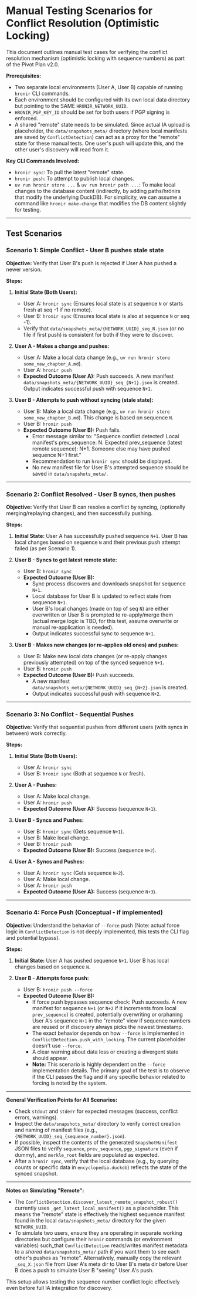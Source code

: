 # Manual Testing Scenarios for Conflict Resolution (Optimistic Locking)

This document outlines manual test cases for verifying the conflict resolution mechanism (optimistic locking with sequence numbers) as part of the Pivot Plan v2.0.

**Prerequisites:**

- Two separate local environments (User A, User B) capable of running `hronir` CLI commands.
- Each environment should be configured with its own local data directory but pointing to the SAME `HRONIR_NETWORK_UUID`.
- `HRONIR_PGP_KEY_ID` should be set for both users if PGP signing is enforced.
- A shared "remote" state needs to be simulated. Since actual IA upload is placeholder, the `data/snapshots_meta/` directory (where local manifests are saved by `ConflictDetection`) can act as a proxy for the "remote" state for these manual tests. One user's push will update this, and the other user's discovery will read from it.

**Key CLI Commands Involved:**

- `hronir sync`: To pull the latest "remote" state.
- `hronir push`: To attempt to publish local changes.
- `uv run hronir store ...` & `uv run hronir path ...`: To make local changes to the database content (indirectly, by adding paths/hrönirs that modify the underlying DuckDB). For simplicity, we can assume a command like `hronir make-change` that modifies the DB content slightly for testing.

---

## Test Scenarios

### Scenario 1: Simple Conflict - User B pushes stale state

**Objective:** Verify that User B's push is rejected if User A has pushed a newer version.

**Steps:**

1.  **Initial State (Both Users):**
    - User A: `hronir sync` (Ensures local state is at sequence `N` or starts fresh at seq -1 if no remote).
    - User B: `hronir sync` (Ensures local state is also at sequence `N` or seq -1).
    - Verify that `data/snapshots_meta/{NETWORK_UUID}_seq_N.json` (or no file if first push) is consistent for both if they were to discover.

2.  **User A - Makes a change and pushes:**
    - User A: Make a local data change (e.g., `uv run hronir store some_new_chapter_A.md`).
    - User A: `hronir push`
    - **Expected Outcome (User A):** Push succeeds. A new manifest `data/snapshots_meta/{NETWORK_UUID}_seq_{N+1}.json` is created. Output indicates successful push with sequence `N+1`.

3.  **User B - Attempts to push without syncing (stale state):**
    - User B: Make a local data change (e.g., `uv run hronir store some_new_chapter_B.md`). This change is based on sequence `N`.
    - User B: `hronir push`
    - **Expected Outcome (User B):** Push fails.
      - Error message similar to: "Sequence conflict detected! Local manifest's prev_sequence: N. Expected prev_sequence (latest remote sequence): N+1. Someone else may have pushed sequence N+1 first."
      - Recommendation to run `hronir sync` should be displayed.
      - No new manifest file for User B's attempted sequence should be saved in `data/snapshots_meta/`.

---

### Scenario 2: Conflict Resolved - User B syncs, then pushes

**Objective:** Verify that User B can resolve a conflict by syncing, (optionally merging/replaying changes), and then successfully pushing.

**Steps:**

1.  **Initial State:** User A has successfully pushed sequence `N+1`. User B has local changes based on sequence `N` and their previous push attempt failed (as per Scenario 1).

2.  **User B - Syncs to get latest remote state:**
    - User B: `hronir sync`
    - **Expected Outcome (User B):**
      - Sync process discovers and downloads snapshot for sequence `N+1`.
      - Local database for User B is updated to reflect state from sequence `N+1`.
      - User B's local changes (made on top of seq `N`) are either overwritten or User B is prompted to re-apply/merge them (actual merge logic is TBD, for this test, assume overwrite or manual re-application is needed).
      - Output indicates successful sync to sequence `N+1`.

3.  **User B - Makes new changes (or re-applies old ones) and pushes:**
    - User B: Make new local data changes (or re-apply changes previously attempted) on top of the synced sequence `N+1`.
    - User B: `hronir push`
    - **Expected Outcome (User B):** Push succeeds.
      - A new manifest `data/snapshots_meta/{NETWORK_UUID}_seq_{N+2}.json` is created.
      - Output indicates successful push with sequence `N+2`.

---

### Scenario 3: No Conflict - Sequential Pushes

**Objective:** Verify that sequential pushes from different users (with syncs in between) work correctly.

**Steps:**

1.  **Initial State (Both Users):**
    - User A: `hronir sync`
    - User B: `hronir sync` (Both at sequence `N` or fresh).

2.  **User A - Pushes:**
    - User A: Make local change.
    - User A: `hronir push`
    - **Expected Outcome (User A):** Success (sequence `N+1`).

3.  **User B - Syncs and Pushes:**
    - User B: `hronir sync` (Gets sequence `N+1`).
    - User B: Make local change.
    - User B: `hronir push`
    - **Expected Outcome (User B):** Success (sequence `N+2`).

4.  **User A - Syncs and Pushes:**
    - User A: `hronir sync` (Gets sequence `N+2`).
    - User A: Make local change.
    - User A: `hronir push`
    - **Expected Outcome (User A):** Success (sequence `N+3`).

---

### Scenario 4: Force Push (Conceptual - if implemented)

**Objective:** Understand the behavior of `--force` push (Note: actual force logic in `ConflictDetection` is not deeply implemented, this tests the CLI flag and potential bypass).

**Steps:**

1.  **Initial State:** User A has pushed sequence `N+1`. User B has local changes based on sequence `N`.

2.  **User B - Attempts force push:**
    - User B: `hronir push --force`
    - **Expected Outcome (User B):**
      - If force push bypasses sequence check: Push succeeds. A new manifest for sequence `N+1` (or `N+2` if it increments from local `prev_sequence`) is created, potentially overwriting or orphaning User A's sequence `N+1` in the "remote" view if sequence numbers are reused or if discovery always picks the newest timestamp.
      - The exact behavior depends on how `--force` is implemented in `ConflictDetection.push_with_locking`. The current placeholder doesn't use `--force`.
      - A clear warning about data loss or creating a divergent state should appear.
      - **Note:** This scenario is highly dependent on the `--force` implementation details. The primary goal of the test is to observe if the CLI passes the flag and if any specific behavior related to forcing is noted by the system.

---

**General Verification Points for All Scenarios:**

- Check `stdout` and `stderr` for expected messages (success, conflict errors, warnings).
- Inspect the `data/snapshots_meta/` directory to verify correct creation and naming of manifest files (e.g., `{NETWORK_UUID}_seq_{sequence_number}.json`).
- If possible, inspect the contents of the generated `SnapshotManifest` JSON files to verify `sequence`, `prev_sequence`, `pgp_signature` (even if dummy), and `merkle_root` fields are populated as expected.
- After a `hronir sync`, verify that the local database (e.g., by querying counts or specific data in `encyclopedia.duckdb`) reflects the state of the synced snapshot.

---

**Notes on Simulating "Remote":**

- The `ConflictDetection.discover_latest_remote_snapshot_robust()` currently uses `_get_latest_local_manifest()` as a placeholder. This means the "remote" state is effectively the highest sequence manifest found in the local `data/snapshots_meta/` directory for the given `NETWORK_UUID`.
- To simulate two users, ensure they are operating in separate working directories but configure their `hronir` commands (or environment variables) such_that `ConflictDetection` reads/writes manifest metadata to a _shared_ `data/snapshots_meta/` path if you want them to see each other's pushes as "remote". Alternatively, manually copy the relevant `_seq_X.json` file from User A's meta dir to User B's meta dir before User B does a push to simulate User B "seeing" User A's push.

This setup allows testing the sequence number conflict logic effectively even before full IA integration for discovery.
